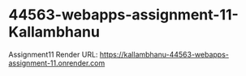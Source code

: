# 44563-webapps-assignment-11-Kallambhanu
Assignment11
Render URL: https://kallambhanu-44563-webapps-assignment-11.onrender.com
